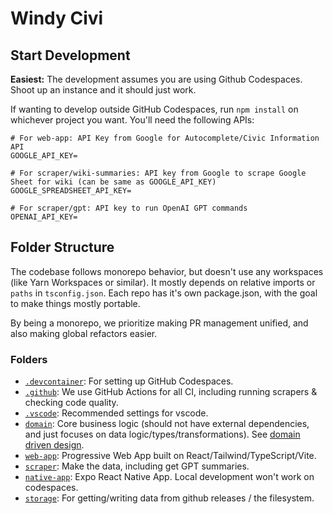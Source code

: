# Windy Civi

## Start Development

**Easiest:** The development assumes you are using Github Codespaces. Shoot up an instance and it should just work.

If wanting to develop outside GitHub Codespaces, run `npm install` on whichever project you want. You'll need the following APIs:

```env
# For web-app: API Key from Google for Autocomplete/Civic Information API
GOOGLE_API_KEY=

# For scraper/wiki-summaries: API key from Google to scrape Google Sheet for wiki (can be same as GOOGLE_API_KEY)
GOOGLE_SPREADSHEET_API_KEY=

# For scraper/gpt: API key to run OpenAI GPT commands
OPENAI_API_KEY=
```

## Folder Structure

The codebase follows monorepo behavior, but doesn't use any workspaces (like Yarn Workspaces or similar). It mostly depends on relative imports or `paths` in `tsconfig.json`. Each repo has it's own package.json, with the goal to make things mostly portable.

By being a monorepo, we prioritize making PR management unified, and also making global refactors easier.

### Folders

- [`.devcontainer`](.devcontainer): For setting up GitHub Codespaces.
- [`.github`](.github): We use GitHub Actions for all CI, including running scrapers & checking code quality.
- [`.vscode`](.vscode): Recommended settings for vscode.
- [`domain`](domain): Core business logic (should not have external dependencies, and just focuses on data logic/types/transformations). See [domain driven design](https://en.wikipedia.org/wiki/Domain-driven_design).
- [`web-app`](web-app): Progressive Web App built on React/Tailwind/TypeScript/Vite.
- [`scraper`](scraper): Make the data, including get GPT summaries.
- [`native-app`](native-app): Expo React Native App. Local development won't work on codespaces.
- [`storage`](storage): For getting/writing data from github releases / the filesystem.
